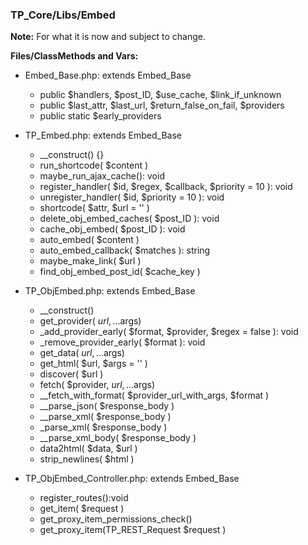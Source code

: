 ### TP_Core/Libs/Embed

**Note:** For what it is now and subject to change. 

**Files/ClassMethods and Vars:**  
- Embed_Base.php: 	extends Embed_Base
	- public $handlers, $post_ID, $use_cache, $link_if_unknown
	- public $last_attr, $last_url, $return_false_on_fail, $providers  
	- public static $early_providers
- TP_Embed.php: extends Embed_Base	
	- __construct() {} 
	- run_shortcode( $content ) 
	- maybe_run_ajax_cache(): void 
	- register_handler( $id, $regex, $callback, $priority = 10 ): void 
	- unregister_handler( $id, $priority = 10 ): void 
	- shortcode( $attr, $url = '' )	
	- delete_obj_embed_caches( $post_ID ): void 
	- cache_obj_embed( $post_ID ): void 
	- auto_embed( $content ) 
	- auto_embed_callback( $matches ): string 
	- maybe_make_link( $url ) 
	- find_obj_embed_post_id( $cache_key ) 

- TP_ObjEmbed.php: extends Embed_Base	
	- __construct() 
	- get_provider( $url,...$args) 
	- _add_provider_early( $format, $provider, $regex = false ): void 
	- _remove_provider_early( $format ): void 
	- get_data( $url, ...$args) 
	- get_html( $url, $args = '' ) 
	- discover( $url ) 
	- fetch( $provider, $url, ...$args) 
	- __fetch_with_format( $provider_url_with_args, $format ) 
	- __parse_json( $response_body ) 
	- __parse_xml( $response_body ) 
	- _parse_xml( $response_body ) 
	- __parse_xml_body( $response_body ) 
	- data2html( $data, $url )  
	- strip_newlines( $html ) 
- TP_ObjEmbed_Controller.php: extends Embed_Base		
	- register_routes():void 
	- get_item( $request ) 
	- get_proxy_item_permissions_check() 
	- get_proxy_item(TP_REST_Request $request ) 
